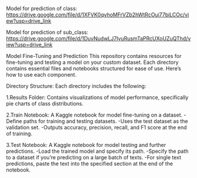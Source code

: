 Model for prediction of class: https://drive.google.com/file/d/1XFVK0qyhoMFrVZb2hWtRcOui77biLCOc/view?usp=drive_link

Model for prediction of sub_class: https://drive.google.com/file/d/1DuvNudwLJ7IyuRusmTaPRcUXoUZuQThd/view?usp=drive_link

Model Fine-Tuning and Prediction
This repository contains resources for fine-tuning and testing a model on your custom dataset. Each directory contains essential files and notebooks structured for ease of use. Here’s how to use each component.

Directory Structure:
Each directory includes the following:

1.Results Folder:
  Contains visualizations of model performance, specifically pie charts of class distributions.

2.Train Notebook:
  A Kaggle notebook for model fine-tuning on a dataset.
    -Define paths for training and testing datasets.
    -Uses the test dataset as the validation set.
    -Outputs accuracy, precision, recall, and F1 score at the end of training.

3.Test Notebook: 
  A Kaggle notebook for model testing and further predictions.
    -Load the trained model and specify its path.
    -Specify the path to a dataset if you’re predicting on a large batch of texts.
    -For single text predictions, paste the text into the specified section at the end of the notebook.
